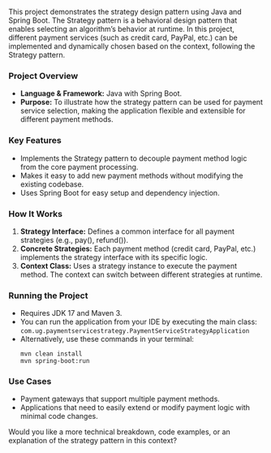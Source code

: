 
This project demonstrates the strategy design pattern using Java and Spring Boot. The Strategy pattern is a behavioral design pattern that enables selecting an algorithm’s behavior at runtime. In this project, different payment services (such as credit card, PayPal, etc.) can be implemented and dynamically chosen based on the context, following the Strategy pattern.

### Project Overview
- **Language & Framework:** Java with Spring Boot.
- **Purpose:** To illustrate how the strategy pattern can be used for payment service selection, making the application flexible and extensible for different payment methods.

### Key Features
- Implements the Strategy pattern to decouple payment method logic from the core payment processing.
- Makes it easy to add new payment methods without modifying the existing codebase.
- Uses Spring Boot for easy setup and dependency injection.

### How It Works
1. **Strategy Interface:** Defines a common interface for all payment strategies (e.g., pay(), refund()).
2. **Concrete Strategies:** Each payment method (credit card, PayPal, etc.) implements the strategy interface with its specific logic.
3. **Context Class:** Uses a strategy instance to execute the payment method. The context can switch between different strategies at runtime.

### Running the Project
- Requires JDK 17 and Maven 3.
- You can run the application from your IDE by executing the main class:  
  `com.ug.paymentservicestrategy.PaymentServiceStrategyApplication`
- Alternatively, use these commands in your terminal:
  ```shell
  mvn clean install
  mvn spring-boot:run
  ```

### Use Cases
- Payment gateways that support multiple payment methods.
- Applications that need to easily extend or modify payment logic with minimal code changes.

Would you like a more technical breakdown, code examples, or an explanation of the strategy pattern in this context?
